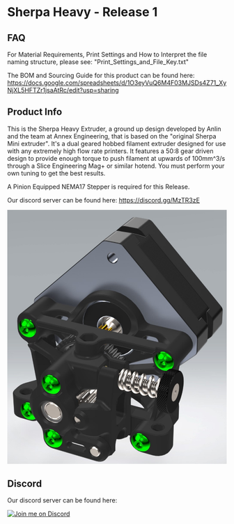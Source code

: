 # Sherpa Heavy - Release 1

## FAQ
For Material Requirements, Print Settings and How to Interpret the file naming structure, please see: "Print_Settings_and_File_Key.txt"

The BOM and Sourcing Guide for this product can be found here: https://docs.google.com/spreadsheets/d/1O3eyVuQ6M4F03MJSDs4Z71_XyNjXL5HFTZr1jsaAtRc/edit?usp=sharing


## Product Info
This is the Sherpa Heavy Extruder, a ground up design developed by Anlin and the team at Annex Engineering, that is based on the "original Sherpa Mini extruder". It's a dual geared hobbed filament extruder designed for use with any extremely high flow rate printers. It features a 50:8 gear driven design to provide enough torque to push filament at upwards of 100mm^3/s through a Slice Engineering Mag+ or similar hotend. You must perform your own tuning to get the best results.

A Pinion Equipped NEMA17 Stepper is required for this Release.

Our discord server can be found here: https://discord.gg/MzTR3zE

![Image of Sherpa Heavy](Images/sh_2.jpg?raw=true)


## Discord
Our discord server can be found here: 

[![Join me on Discord](https://discord.com/api/guilds/641407187004030997/widget.png?style=banner2)](https://discord.gg/MzTR3zE)
